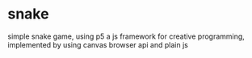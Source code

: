 # snake
simple snake game, using p5 a js framework for creative programming,  implemented by using canvas browser api and plain js
